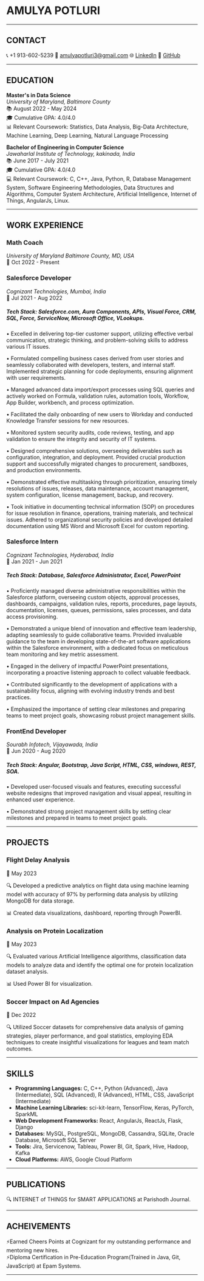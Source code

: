# **AMULYA POTLURI**
---

## **CONTACT**
📞 +1 913-602-5239
📧 amulyapotluri3@gmail.com
🌐 [LinkedIn](https://www.linkedin.com/in/amulyapotluri/)
🚀 [GitHub](https://github.com/Amulya601)

---
## **EDUCATION**

**Master's in Data Science**  
*University of Maryland, Baltimore County*  
📚 August 2022 - May 2024  
🎓 Cumulative GPA: 4.0/4.0  
📊 Relevant Coursework: Statistics, Data Analysis, Big-Data Architecture, Machine Learning, Deep Learning, Natural Language Processing

**Bachelor of Engineering in Computer Science**  
*Jawaharlal Institute of Technology, kakinada, India*  
📚 June 2017 - July 2021  
🎓 Cumulative GPA: 4.0/4.0  
💻 Relevant Coursework: C, C++, Java, Python, R, Database Management System, Software Engineering Methodologies, Data Structures and Algorithms, Computer System Architecture, Artificial Intelligence, Internet of Things, AngularJs, Linux.

---
## **WORK EXPERIENCE**
### **Math Coach**  
*University of Maryland Baltimore County, MD, USA*  
📅 Oct 2022 - Present  

### **Salesforce Developer**  
*Cognizant Technologies, Mumbai, India*  
📅 Jul 2021 - Aug 2022  
##### **Tech Stack:** Salesforce.com, Aura Components, APIs, Visual Force, CRM, SQL, Force, ServiceNow, Microsoft Office, VLookups.
• Excelled in delivering top-tier customer support, utilizing effective verbal communication, strategic thinking, and problem-solving skills to address various IT issues.

• Formulated compelling business cases derived from user stories and seamlessly collaborated with developers, testers, and internal staff. Implemented strategic planning for code deployments, ensuring alignment with user requirements.

• Managed advanced data import/export processes using SQL queries and actively worked on Formula, validation rules, automation tools, Workflow, App Builder, workbench, and process optimization.

• Facilitated the daily onboarding of new users to Workday and conducted Knowledge Transfer sessions for new resources.

• Monitored system security audits, code reviews, testing, and app validation to ensure the integrity and security of IT systems.

• Designed comprehensive solutions, overseeing deliverables such as configuration, integration, and deployment. Provided crucial production support and successfully migrated changes to procurement, sandboxes, and production environments.

• Demonstrated effective multitasking through prioritization, ensuring timely resolutions of issues, releases, data maintenance, account management, system configuration, license management, backup, and recovery.

• Took initiative in documenting technical information (SOP) on procedures for issue resolution in finance, operations, training materials, and technical issues. Adhered to organizational security policies and developed detailed documentation using MS Word and Microsoft Excel for custom reporting.

### **Salesforce Intern**  
*Cognizant Technologies, Hyderabad, India*  
📅 Jan 2021 - Jun 2021
##### **Tech Stack:** Database, Salesforce Administrator, Excel, PowerPoint
• Proficiently managed diverse administrative responsibilities within the Salesforce platform, overseeing custom objects, approval processes, dashboards, campaigns, validation rules, reports, procedures, page layouts, documentation, licenses, queues, permissions, sales processes, and data access provisioning.

•	Demonstrated a unique blend of innovation and effective team leadership, adapting seamlessly to guide collaborative teams. Provided invaluable guidance to the team in developing state-of-the-art software applications within the Salesforce environment, with a dedicated focus on meticulous team monitoring and key metric assessment.

• Engaged in the delivery of impactful PowerPoint presentations, incorporating a proactive listening approach to collect valuable feedback.

• Contributed significantly to the development of applications with a sustainability focus, aligning with evolving industry trends and best practices.

• Emphasized the importance of setting clear milestones and preparing teams to meet project goals, showcasing robust project management skills.

### **FrontEnd Developer**  
*Sourabh Infotech, Vijayawada, India*  
📅 Jun 2020 - Aug 2020
##### **Tech Stack:** Angular, Bootstrap, Java Script, HTML, CSS, windows, REST, SOA.
•	Developed user-focused visuals and features, executing successful website redesigns that improved navigation and visual appeal, resulting in enhanced user experience.

•	Demonstrated strong project management skills by setting clear milestones and prepared in teams to meet project goals.

---
## **PROJECTS**
### **Flight Delay Analysis**  
📅 May 2023

🔍 Developed a predictive analytics  on flight data using machine learning model with accuracy of 97% by performing data analysis by utilizing MongoDB for data storage.

📊 Created data visualizations, dashboard, reporting through PowerBI.

### **Analysis on Protein Localization**  
📅 May 2023

🔍 Evaluated various Artificial Intelligence algorithms, classification data models to analyze data and identify the optimal one for protein localization dataset analysis. 

📊 Used Power BI for visualization.

### **Soccer Impact on Ad Agencies**  
📅 Dec 2022

🔍 Utilized Soccer datasets for comprehensive data analysis of gaming strategies, player performance, and goal statistics, employing EDA techniques to create insightful visualizations for leagues and team match outcomes.

---
## **SKILLS**
- **Programming Languages:** C, C++, Python (Advanced), Java (Intermediate), SQL (Advanced), R (Advanced), HTML, CSS, JavaScript (Intermediate)
- **Machine Learning Libraries:** sci-kit-learn, TensorFlow, Keras, PyTorch, SparkML
- **Web Development Frameworks:** React, AngularJs, ReactJs, Flask, Django
- **Databases:** MySQL, PostgreSQL, MongoDB, Cassandra, SQLite, Oracle Database, Microsoft SQL Server
- **Tools:** Jira, Servicenow, Tableau, Power BI, Git, Spark, Hive, Hadoop, Kafka
- **Cloud Platforms:** AWS, Google Cloud Platform
  
---
## **PUBLICATIONS**
🔍 INTERNET of THINGS for SMART APPLICATIONS at Parishodh Journal.

----
## **ACHEIVEMENTS**
⚡Earned Cheers Points at Cognizant for my outstanding performance and mentoring new hires.    
⚡Diploma Certification in Pre-Education Program(Trained in Java, Git, JavaScript) at Epam Systems.

---


